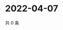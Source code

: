 # 2022-04-07

共 0 条

<!-- BEGIN WEIBO -->
<!-- 最后更新时间 Thu Apr 07 2022 02:15:43 GMT+0800 (China Standard Time) -->

<!-- END WEIBO -->
